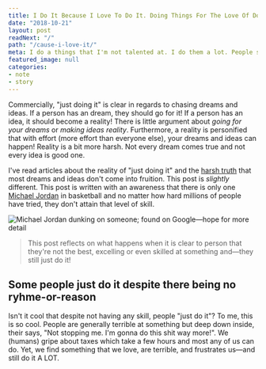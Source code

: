 ```yaml
---
title: I Do It Because I Love To Do It. Doing Things For The Love Of Doing Them Is Confusing To Other People
date: "2018-10-21"
layout: post
readNext: "/"
path: "/cause-i-love-it/"
meta: I do a things that I'm not talented at. I do them a lot. People sometimes communicate confusion about why I would continue to do something I have no talent at. In the post, I'll tell them (because I love it).
featured_image: null
categories:
- note
- story
---
```


Commercially, "just doing it" is clear in regards to chasing dreams and ideas. If a person has an dream, they should go for it! If a person has an idea, it should become a reality! There is little argument about _going for your dreams_ or _making ideas reality_. Furthermore, a reality is personified that with effort (more effort than everyone else), your dreams and ideas can happen! Reality is a bit more harsh. Not every dream comes true and not every idea is good one.

I've read articles about the reality of "just doing it" and the [harsh truth](http://www.ncaa.org/about/resources/research/estimated-probability-competing-professional-athletics) that most dreams and ideas don't come into fruition. This post is _slightly_ different. This post is written with an awareness that there is only one [Michael Jordan](https://en.wikipedia.org/wiki/Michael_Jordan) in basketball and no matter how hard millions of people have tried, they don't attain that level of skill.

![Michael Jordan dunking on someone; found on Google—hope for more detail](https://yowainwright.imgix.net/cuz-i-love-it/jordan-dunking.jpg)

> This post reflects on what happens when it is clear to person that they're not the best, excelling or even skilled at something and—they still just do it!

## Some people just do it despite there being no ryhme-or-reason

Isn't it cool that despite not having any skill, people "just do it"? To me, this is so cool. People are generally terrible at something but deep down inside, their says, "Not stopping me. I'm gonna do this shit way more!". We (humans) gripe about taxes which take a few hours and most any of us can do. Yet, we find something that we love, are terrible, and frustrates us—and still do it A LOT.
